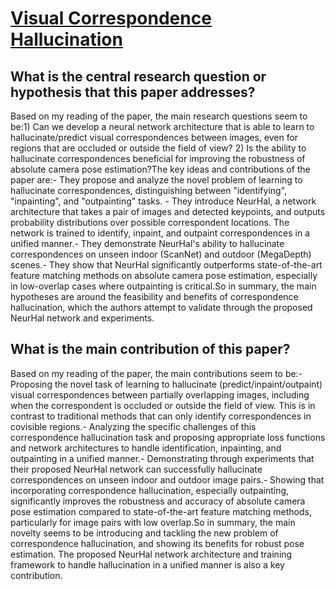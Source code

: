 # [Visual Correspondence Hallucination](https://arxiv.org/abs/2106.09711)

## What is the central research question or hypothesis that this paper addresses?

Based on my reading of the paper, the main research questions seem to be:1) Can we develop a neural network architecture that is able to learn to hallucinate/predict visual correspondences between images, even for regions that are occluded or outside the field of view? 2) Is the ability to hallucinate correspondences beneficial for improving the robustness of absolute camera pose estimation?The key ideas and contributions of the paper are:- They propose and analyze the novel problem of learning to hallucinate correspondences, distinguishing between "identifying", "inpainting", and "outpainting" tasks. - They introduce NeurHal, a network architecture that takes a pair of images and detected keypoints, and outputs probability distributions over possible correspondent locations. The network is trained to identify, inpaint, and outpaint correspondences in a unified manner.- They demonstrate NeurHal's ability to hallucinate correspondences on unseen indoor (ScanNet) and outdoor (MegaDepth) scenes.- They show that NeurHal significantly outperforms state-of-the-art feature matching methods on absolute camera pose estimation, especially in low-overlap cases where outpainting is critical.So in summary, the main hypotheses are around the feasibility and benefits of correspondence hallucination, which the authors attempt to validate through the proposed NeurHal network and experiments.


## What is the main contribution of this paper?

Based on my reading of the paper, the main contributions seem to be:- Proposing the novel task of learning to hallucinate (predict/inpaint/outpaint) visual correspondences between partially overlapping images, including when the correspondent is occluded or outside the field of view. This is in contrast to traditional methods that can only identify correspondences in covisible regions.- Analyzing the specific challenges of this correspondence hallucination task and proposing appropriate loss functions and network architectures to handle identification, inpainting, and outpainting in a unified manner.- Demonstrating through experiments that their proposed NeurHal network can successfully hallucinate correspondences on unseen indoor and outdoor image pairs.- Showing that incorporating correspondence hallucination, especially outpainting, significantly improves the robustness and accuracy of absolute camera pose estimation compared to state-of-the-art feature matching methods, particularly for image pairs with low overlap.So in summary, the main novelty seems to be introducing and tackling the new problem of correspondence hallucination, and showing its benefits for robust pose estimation. The proposed NeurHal network architecture and training framework to handle hallucination in a unified manner is also a key contribution.
